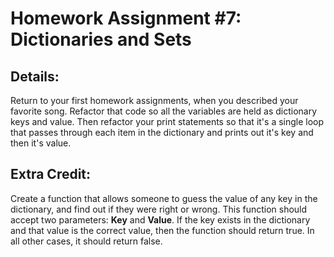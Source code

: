 # Homework Assignment #7: Dictionaries and Sets


## Details:
 
Return to your first homework assignments, when you described your favorite song.
Refactor that code so all the variables are held as dictionary keys and value.
Then refactor your print statements so that it's a single loop that passes through
each item in the dictionary and prints out it's key and then it's value.


## Extra Credit:

Create a function that allows someone to guess the value of any key in the dictionary,
and find out if they were right or wrong. This function should accept two parameters:
**Key** and **Value**. If the key exists in the dictionary and that value is the
correct value, then the function should return true. In all other cases, it should
return false.